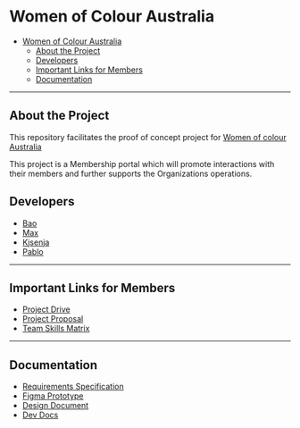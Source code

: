 # Women of Colour Australia

- [Women of Colour Australia](#women-of-colour-australia)
  - [About the Project](#about-the-project)
  - [Developers](#developers)
  - [Important Links for Members](#important-links-for-members)
  - [Documentation](#documentation)

----

## About the Project

This repository facilitates the proof of concept project for [Women of colour Australia](https://womenofcolour.org.au)

This project is a Membership portal which will promote interactions with their members 
and further supports the Organizations operations.

## Developers

- [Bao](https://github.com/deBubz)
- [Max](https://github.com/kimchirice)
- [Kjsenja](https://github.com/xenia11)
- [Pablo](https://github.com/pgayoso)

----

## Important Links for Members
- [Project Drive](https://drive.google.com/drive/folders/1yi3e22Ntk3HGEZesmmoxoF-r0-_PZqAI?usp=sharing)
- [Project Proposal](https://drive.google.com/drive/folders/1ZTu7Ane4zi17A6M7XfZQTKpWH31EFAF1?usp=sharing)
- [Team Skills Matrix](https://drive.google.com/drive/folders/16vMnKdKuFCe7P9AomFejF_P_fzn3FmrH?usp=sharing)

----

## Documentation
- [Requirements Specification](https://drive.google.com/drive/folders/176PyHwzWjwQdGCKEdQrak2mF5u-Bbf-k?usp=sharing)
- [Figma Prototype](https://www.figma.com/file/wTiHBPgutC9bQf3ykJVyuh/Women-of-Colour-Membership-Portal?node-id=0%3A1)
- [Design Document](#todo)
- [Dev Docs](./docs/dev_docs.md)


